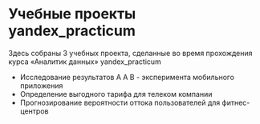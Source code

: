 # Учебные проекты yandex_practicum



Здесь собраны 3 учебных проекта, сделанные во время прохождения курса «Аналитик данных» yandex_practicum


* Исследование результатов A A B - эксперимента мобильного приложения  
* Определение выгодного тарифа для телеком компании  
* Прогнозирование вероятности оттока пользователей для фитнес-центров  
